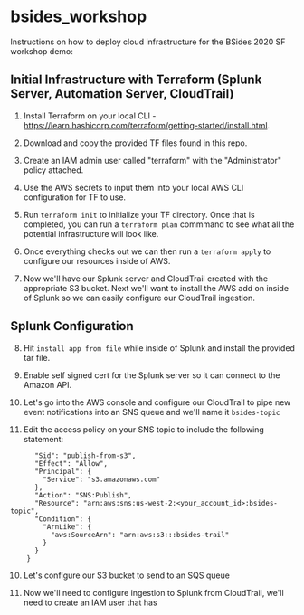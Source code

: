 # bsides_workshop
Instructions on how to deploy cloud infrastructure for the BSides 2020 SF workshop demo:

## Initial Infrastructure with Terraform (Splunk Server, Automation Server, CloudTrail)

1) Install Terraform on your local CLI - https://learn.hashicorp.com/terraform/getting-started/install.html. 

2) Download and copy the provided TF files found in this repo.

3) Create an IAM admin user called "terraform" with the "Administrator" policy attached.

4) Use the AWS secrets to input them into your local AWS CLI configuration for TF to use. 

5) Run ```terraform init``` to initialize your TF directory. Once that is completed, you can run a ```terraform plan``` commmand to see what all the potential infrastructure will look like.

6) Once everything checks out we can then run a ```terraform apply``` to configure our resources inside of AWS.

7) Now we'll have our Splunk server and CloudTrail created with the appropriate S3 bucket. Next we'll want to install the AWS add on inside of Splunk so we can easily configure our CloudTrail ingestion.

## Splunk Configuration 

8) Hit ```install app from file``` while inside of Splunk and install the provided tar file. 

9) Enable self signed cert for the Splunk server so it can connect to the Amazon API.

9) Let's go into the AWS console and configure our CloudTrail to pipe new event notifications into an SNS queue and we'll name it ```bsides-topic```

9) Edit the access policy on your SNS topic to include the following statement:
```{
      "Sid": "publish-from-s3",
      "Effect": "Allow",
      "Principal": {
        "Service": "s3.amazonaws.com"
      },
      "Action": "SNS:Publish",
      "Resource": "arn:aws:sns:us-west-2:<your_account_id>:bsides-topic",
      "Condition": {
        "ArnLike": {
          "aws:SourceArn": "arn:aws:s3:::bsides-trail"
        }
      }
    }
```

10) Let's configure our S3 bucket to send to an SQS queue 

9) Now we'll need to configure ingestion to Splunk from CloudTrail, we'll need to create an IAM user that has 
